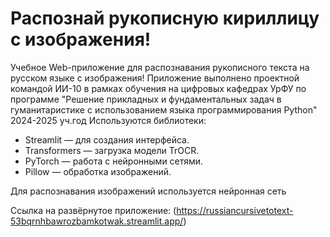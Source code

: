 # Распознай рукописную кириллицу с изображения!

Учебное Web-приложение для распознавания рукописного текста на русском языке с изображения!
Приложение выполнено проектной командой ИИ-10 в рамках обучения на цифровых кафедрах УрФУ по программе "Решение прикладных и фундаментальных задач в гуманитаристике с использованием языка программирования Python"
2024-2025 уч.год
Используются библиотеки:
- Streamlit — для создания интерфейса.
- Transformers — загрузка модели TrOCR.
- PyTorch — работа с нейронными сетями.
- Pillow — обработка изображений.

Для распознавания изображений используется нейронная сеть 

Ссылка на развёрнутое приложение: (https://russiancursivetotext-53bqrnhbawrozbamkotwak.streamlit.app/)

